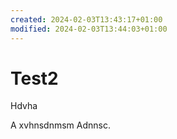 ```yaml
---
created: 2024-02-03T13:43:17+01:00
modified: 2024-02-03T13:44:03+01:00
---
```


# Test2

Hdvha

A	xvhnsdnmsm
Adnnsc.
